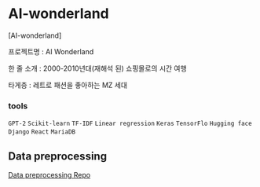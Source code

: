 # AI-wonderland
[AI-wonderland]

프로젝트명 : AI Wonderland


한 줄 소개 : 2000-2010년대(재해석 된) 쇼핑몰로의 시간 여행


타게층 : 레트로 패션을 좋아하는 MZ 세대

### tools
`GPT-2` `Scikit-learn` `TF-IDF` `Linear regression` `Keras` `TensorFlo` `Hugging face` `Django` `React` `MariaDB`

## Data preprocessing 
[Data preprocessing Repo](https://github.com/inistory/amazon-fashion-data-description-generation)
